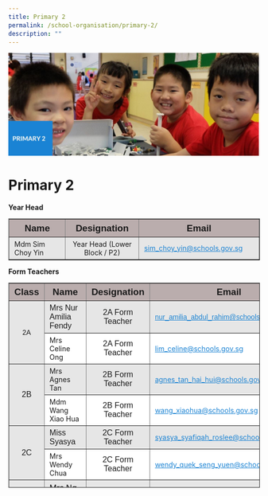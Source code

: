 ```yaml
---
title: Primary 2
permalink: /school-organisation/primary-2/
description: ""
---
```

![](/images/Primary%202.jpg)

Primary 2
=========

**Year Head**

<table border="1" style="box-sizing: inherit; border-collapse: collapse; border-spacing: 0px; max-width: 100%; width: 796px;"><tbody style="box-sizing: inherit;"><tr style="box-sizing: inherit; background: rgb(186, 173, 173); height: 24.7257px;"><td style="box-sizing: inherit; padding: 5px 10px; height: 24.7257px; width: 268px; text-align: center;"><span style="box-sizing: inherit; font-size: 14pt; font-family: arial, helvetica, sans-serif;"><strong style="box-sizing: inherit; font-weight: bold;">Name</strong></span></td><td style="box-sizing: inherit; padding: 5px 10px; height: 24.7257px; width: 212px; text-align: center;"><span style="box-sizing: inherit; font-size: 14pt; font-family: arial, helvetica, sans-serif;"><strong style="box-sizing: inherit; font-weight: bold;">Designation</strong></span></td><td style="box-sizing: inherit; padding: 5px 10px; height: 24.7257px; width: 316px; text-align: center;"><span style="box-sizing: inherit; font-size: 14pt; font-family: arial, helvetica, sans-serif;"><strong style="box-sizing: inherit; font-weight: bold;">Email</strong></span></td></tr><tr style="box-sizing: inherit; background: rgb(230, 230, 230); height: 24.7327px;"><td style="box-sizing: inherit; padding: 5px 10px; height: 24.7327px; width: 268px;">Mdm Sim Choy Yin</td><td style="box-sizing: inherit; padding: 5px 10px; height: 24.7327px; width: 212px; text-align: center;">Year Head (Lower Block / P2)</td><td style="box-sizing: inherit; padding: 5px 10px; height: 24.7327px; width: 316px;"><a href="mailto:sim_choy_yin@schools.gov.sg" style="box-sizing: inherit; background-color: transparent; transition: all 0.25s ease-in-out 0s; text-decoration: underline; color: rgb(27, 131, 211);">sim_choy_yin@schools.gov.sg</a></td></tr></tbody></table>

**Form Teachers**

<table border="1" style="box-sizing: inherit; border-collapse: collapse; border-spacing: 0px; max-width: 100%; width: 856.333px; height: 410px;"><tbody style="box-sizing: inherit;"><tr style="box-sizing: inherit; background: rgb(186, 173, 173); height: 24px;"><td style="box-sizing: inherit; padding: 5px 10px; height: 24px; width: 64px; text-align: center;"><span style="box-sizing: inherit; font-size: 14pt; font-family: arial, helvetica, sans-serif;"><strong style="box-sizing: inherit; font-weight: bold;">Class</strong></span></td><td style="box-sizing: inherit; padding: 5px 10px; height: 24px; width: 257px; text-align: center;"><span style="box-sizing: inherit; font-size: 14pt; font-family: arial, helvetica, sans-serif;"><strong style="box-sizing: inherit; font-weight: bold;">Name</strong></span></td><td style="box-sizing: inherit; padding: 5px 10px; height: 24px; width: 188px; text-align: center;"><span style="box-sizing: inherit; font-size: 14pt; font-family: arial, helvetica, sans-serif;"><strong style="box-sizing: inherit; font-weight: bold;">Designation</strong></span></td><td style="box-sizing: inherit; padding: 5px 10px; height: 24px; width: 322px; text-align: center;"><span style="box-sizing: inherit; font-size: 14pt; font-family: arial, helvetica, sans-serif;"><strong style="box-sizing: inherit; font-weight: bold;">Email</strong></span></td></tr><tr style="box-sizing: inherit; background: rgb(230, 230, 230); height: 24px;"><td rowspan="2" style="box-sizing: inherit; padding: 5px 10px; height: 48px; text-align: center; width: 64px;"><span style="box-sizing: inherit; font-family: arial, helvetica, sans-serif;">2A</span></td><td style="box-sizing: inherit; padding: 5px 10px; height: 24px; width: 257px;"><span style="box-sizing: inherit; font-family: arial, helvetica, sans-serif; font-size: 12pt;">Mrs Nur Amilia Fendy</span></td><td style="box-sizing: inherit; padding: 5px 10px; height: 24px; width: 188px; text-align: center;"><span style="box-sizing: inherit; font-size: 12pt; font-family: arial, helvetica, sans-serif;">2A Form Teacher</span></td><td style="box-sizing: inherit; padding: 5px 10px; width: 322px; height: 24px;"><a href="mailto:nur_amilia_abdul_rahim@schools.gov.sg" style="box-sizing: inherit; background-color: transparent; transition: all 0.25s ease-in-out 0s; text-decoration: underline; color: rgb(27, 131, 211);"><span style="box-sizing: inherit; font-family: arial, helvetica, sans-serif;">nur_amilia_abdul_rahim@schools.gov.sg</span></a></td></tr><tr style="box-sizing: inherit; background: rgb(255, 255, 255); height: 24px;"><td style="box-sizing: inherit; padding: 5px 10px; height: 24px; width: 257px;">Mrs Celine Ong</td><td style="box-sizing: inherit; padding: 5px 10px; height: 24px; width: 188px; text-align: center;"><span style="box-sizing: inherit; font-size: 12pt; font-family: arial, helvetica, sans-serif;">2A Form Teacher</span></td><td style="box-sizing: inherit; padding: 5px 10px; width: 322px; height: 24px;"><a href="mailto:lim_celine@schools.gov.sg" style="box-sizing: inherit; background-color: transparent; transition: all 0.25s ease-in-out 0s; text-decoration: underline; color: rgb(27, 131, 211);">lim_celine@schools.gov.sg</a></td></tr><tr style="box-sizing: inherit; background: rgb(230, 230, 230); height: 24px;"><td rowspan="2" style="box-sizing: inherit; padding: 5px 10px; height: 73px; text-align: center; width: 64px;"><span style="box-sizing: inherit; font-size: 12pt; font-family: arial, helvetica, sans-serif;">2B</span></td><td style="box-sizing: inherit; padding: 5px 10px; height: 24px; width: 257px;">Mrs Agnes Tan</td><td style="box-sizing: inherit; padding: 5px 10px; height: 24px; width: 188px; text-align: center;"><span style="box-sizing: inherit; font-size: 12pt; font-family: arial, helvetica, sans-serif;">2B Form Teacher</span></td><td style="box-sizing: inherit; padding: 5px 10px; width: 322px; height: 24px;"><a href="mailto:agnes_tan_hai_hui@schools.gov.sg" style="box-sizing: inherit; background-color: transparent; transition: all 0.25s ease-in-out 0s; text-decoration: underline; color: rgb(27, 131, 211);">agnes_tan_hai_hui@schools.gov.sg</a></td></tr><tr style="box-sizing: inherit; background: rgb(255, 255, 255); height: 25px;"><td style="box-sizing: inherit; padding: 5px 10px; width: 257px; height: 25px;">Mdm Wang Xiao Hua</td><td style="box-sizing: inherit; padding: 5px 10px; width: 188px; text-align: center; height: 25px;"><span style="box-sizing: inherit; font-size: 12pt; font-family: arial, helvetica, sans-serif;">2B Form Teacher</span></td><td style="box-sizing: inherit; padding: 5px 10px; width: 322px; height: 25px;"><a href="mailto:wang_xiaohua@schools.gov.sg" style="box-sizing: inherit; background-color: transparent; transition: all 0.25s ease-in-out 0s; text-decoration: underline; color: rgb(27, 131, 211);">wang_xiaohua@schools.gov.sg</a></td></tr><tr style="box-sizing: inherit; background: rgb(230, 230, 230); height: 24px;"><td rowspan="2" style="box-sizing: inherit; padding: 5px 10px; height: 48px; text-align: center; width: 64px;"><span style="box-sizing: inherit; font-size: 12pt; font-family: arial, helvetica, sans-serif;">2C</span></td><td style="box-sizing: inherit; padding: 5px 10px; height: 24px; width: 257px;"><span style="box-sizing: inherit; font-family: arial, helvetica, sans-serif; font-size: 12pt;">Miss Syasya</span></td><td style="box-sizing: inherit; padding: 5px 10px; height: 24px; width: 188px; text-align: center;"><span style="box-sizing: inherit; font-size: 12pt; font-family: arial, helvetica, sans-serif;">2C Form Teacher</span></td><td style="box-sizing: inherit; padding: 5px 10px; width: 322px; height: 24px;"><a href="mailto:syasya_syafiqah_roslee@schools.gov.sg" style="box-sizing: inherit; background-color: transparent; transition: all 0.25s ease-in-out 0s; text-decoration: underline; color: rgb(27, 131, 211);">syasya_syafiqah_roslee@schools.gov.sg</a></td></tr><tr style="box-sizing: inherit; background: rgb(255, 255, 255); height: 24px;"><td style="box-sizing: inherit; padding: 5px 10px; height: 24px; width: 257px;">Mrs Wendy Chua</td><td style="box-sizing: inherit; padding: 5px 10px; height: 24px; width: 188px; text-align: center;"><span style="box-sizing: inherit; font-size: 12pt; font-family: arial, helvetica, sans-serif;">2C Form Teacher</span></td><td style="box-sizing: inherit; padding: 5px 10px; width: 322px; height: 24px;"><a href="mailto:wendy_quek_seng_yuen@schools.gov.sg" style="box-sizing: inherit; background-color: transparent; transition: all 0.25s ease-in-out 0s; text-decoration: underline; color: rgb(27, 131, 211);">wendy_quek_seng_yuen@schools.gov.sg</a></td></tr><tr style="box-sizing: inherit; background: rgb(230, 230, 230); height: 24px;"><td rowspan="2" style="box-sizing: inherit; padding: 5px 10px; height: 48px; text-align: center; width: 64px;"><span style="box-sizing: inherit; font-size: 12pt; font-family: arial, helvetica, sans-serif;">2D</span></td><td style="box-sizing: inherit; padding: 5px 10px; height: 24px; width: 257px;"><span style="box-sizing: inherit; font-size: 12pt;">Mrs Ng Marn Peng</span></td><td style="box-sizing: inherit; padding: 5px 10px; height: 24px; width: 188px; text-align: center;"><span style="box-sizing: inherit; font-size: 12pt; font-family: arial, helvetica, sans-serif;">2D Form Teacher</span></td><td style="box-sizing: inherit; padding: 5px 10px; width: 322px; height: 24px;"><a href="mailto:ng_marn_peng@schools.gov.sg" style="box-sizing: inherit; background-color: transparent; transition: all 0.25s ease-in-out 0s; text-decoration: underline; color: rgb(27, 131, 211);"><span style="box-sizing: inherit; font-family: arial, helvetica, sans-serif;">ng_marn_peng@schools.gov.sg</span></a></td></tr><tr style="box-sizing: inherit; background: rgb(255, 255, 255);"><td style="box-sizing: inherit; padding: 5px 10px; width: 257px;"><span style="box-sizing: inherit; font-size: 12pt;">Mdm Herda</span></td><td style="box-sizing: inherit; padding: 5px 10px; width: 188px; text-align: center;"><span style="box-sizing: inherit; font-size: 12pt; font-family: arial, helvetica, sans-serif;">2D Form Teacher</span></td><td style="box-sizing: inherit; padding: 5px 10px; width: 322px;"><a href="mailto:xinmin_ps@moe.edu.sg" style="box-sizing: inherit; background-color: transparent; transition: all 0.25s ease-in-out 0s; text-decoration: underline; color: rgb(27, 131, 211);"><span style="box-sizing: inherit; font-family: arial, helvetica, sans-serif;">xinmin_ps@moe.edu.sg</span></a></td></tr><tr style="box-sizing: inherit; background: rgb(230, 230, 230); height: 24px;"><td rowspan="2" style="box-sizing: inherit; padding: 5px 10px; height: 73px; text-align: center; width: 64px;"><span style="box-sizing: inherit; font-size: 12pt; font-family: arial, helvetica, sans-serif;">2E</span></td><td style="box-sizing: inherit; padding: 5px 10px; height: 24px; width: 257px;"><span style="box-sizing: inherit; font-size: 12pt;">Mdm Nicole Marie De Souza</span></td><td style="box-sizing: inherit; padding: 5px 10px; height: 24px; width: 188px; text-align: center;"><span style="box-sizing: inherit; font-size: 12pt; font-family: arial, helvetica, sans-serif;">2E Form Teacher</span></td><td style="box-sizing: inherit; padding: 5px 10px; width: 322px; height: 24px;"><a href="mailto:de_souza_nicole_marie@schools.gov.sg" style="box-sizing: inherit; background-color: transparent; transition: all 0.25s ease-in-out 0s; text-decoration: underline; color: rgb(27, 131, 211);">de_souza_nicole_marie@schools.gov.sg</a></td></tr><tr style="box-sizing: inherit; background: rgb(255, 255, 255); height: 25px;"><td style="box-sizing: inherit; padding: 5px 10px; width: 257px; height: 25px;"><span style="box-sizing: inherit; font-size: 12pt;">Miss Aneesa Faruvin</span></td><td style="box-sizing: inherit; padding: 5px 10px; width: 188px; text-align: center; height: 25px;"><span style="box-sizing: inherit; font-size: 12pt; font-family: arial, helvetica, sans-serif;">2E Form Teacher</span></td><td style="box-sizing: inherit; padding: 5px 10px; width: 322px; height: 25px;"><a href="mailto:aneesa_faruvin_mohd_ibrahim@schools.gov.sg" style="box-sizing: inherit; background-color: transparent; transition: all 0.25s ease-in-out 0s; text-decoration: underline; color: rgb(27, 131, 211);"><span style="box-sizing: inherit; font-family: arial, helvetica, sans-serif; font-size: inherit; font-weight: inherit;">aneesa_faruvin_mohd_ibrahim@schools.gov.sg</span></a></td></tr><tr style="box-sizing: inherit; background: rgb(230, 230, 230); height: 24px;"><td rowspan="2" style="box-sizing: inherit; padding: 5px 10px; height: 48px; text-align: center; width: 64px;"><span style="box-sizing: inherit; font-size: 12pt; font-family: arial, helvetica, sans-serif;">2F</span></td><td style="box-sizing: inherit; padding: 5px 10px; height: 24px; width: 257px;"><span style="box-sizing: inherit; font-size: 12pt;">Mdm Santhi Perumal</span></td><td style="box-sizing: inherit; padding: 5px 10px; height: 24px; width: 188px; text-align: center;"><span style="box-sizing: inherit; font-size: 12pt; font-family: arial, helvetica, sans-serif;">2F Form Teacher</span></td><td style="box-sizing: inherit; padding: 5px 10px; width: 322px; height: 24px;"><a href="mailto:santhi_perumal@schools.gov.sg" style="box-sizing: inherit; background-color: transparent; transition: all 0.25s ease-in-out 0s; text-decoration: underline; color: rgb(27, 131, 211);"><span style="box-sizing: inherit; font-family: arial, helvetica, sans-serif;">santhi_perumal@schools.gov.sg</span></a></td></tr><tr style="box-sizing: inherit; background: rgb(255, 255, 255); height: 24px;"><td style="box-sizing: inherit; padding: 5px 10px; height: 24px; width: 257px;"><span style="box-sizing: inherit; font-size: 12pt;">Mdm Guan Jiajia</span></td><td style="box-sizing: inherit; padding: 5px 10px; height: 24px; width: 188px; text-align: center;"><span style="box-sizing: inherit; font-size: 12pt; font-family: arial, helvetica, sans-serif;">2F Form Teacher</span></td><td style="box-sizing: inherit; padding: 5px 10px; width: 322px; height: 24px;"><a href="mailto:guan_jiajia@schools.gov.sg" style="box-sizing: inherit; background-color: transparent; transition: all 0.25s ease-in-out 0s; text-decoration: underline; color: rgb(27, 131, 211);"><span style="box-sizing: inherit; font-family: arial, helvetica, sans-serif;">guan_jiajia@schools.gov.sg</span></a></td></tr><tr style="box-sizing: inherit; background: rgb(230, 230, 230); height: 24px;"><td rowspan="2" style="box-sizing: inherit; padding: 5px 10px; height: 48px; text-align: center; width: 64px;"><span style="box-sizing: inherit; font-size: 12pt; font-family: arial, helvetica, sans-serif;">2G</span></td><td style="box-sizing: inherit; padding: 5px 10px; height: 24px; width: 257px;"><span style="box-sizing: inherit; font-size: 12pt;">Miss Michelle Teo Wei Ling</span></td><td style="box-sizing: inherit; padding: 5px 10px; height: 24px; width: 188px; text-align: center;"><span style="box-sizing: inherit; font-size: 12pt; font-family: arial, helvetica, sans-serif;">2G Form Teacher</span></td><td style="box-sizing: inherit; padding: 5px 10px; width: 322px; height: 24px;"><a href="mailto:teo_wei_ling@schools.gov.sg" style="box-sizing: inherit; background-color: transparent; transition: all 0.25s ease-in-out 0s; text-decoration: underline; color: rgb(27, 131, 211);"><span style="box-sizing: inherit; font-family: arial, helvetica, sans-serif;">teo_wei_ling@schools.gov.sg</span></a></td></tr><tr style="box-sizing: inherit; background: rgb(255, 255, 255); height: 24px;"><td style="box-sizing: inherit; padding: 5px 10px; height: 24px; width: 257px;"><span style="box-sizing: inherit; font-size: 12pt;">Ms Richelle Teng</span></td><td style="box-sizing: inherit; padding: 5px 10px; height: 24px; width: 188px; text-align: center;"><span style="box-sizing: inherit; font-size: 12pt; font-family: arial, helvetica, sans-serif;">2G Form Teacher</span></td><td style="box-sizing: inherit; padding: 5px 10px; width: 322px; height: 24px;"><a href="mailto:xinmin_ps@moe.edu.sg" style="box-sizing: inherit; background-color: transparent; transition: all 0.25s ease-in-out 0s; text-decoration: underline; color: rgb(27, 131, 211);">xinmin_ps@moe.edu.sg</a></td></tr></tbody></table>